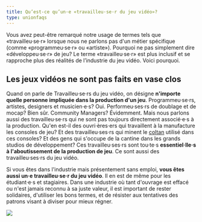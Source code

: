 ```yaml
---
title: Qu’est-ce qu’un·e «travailleu·se·r du jeu vidéo»?
type: unionfaqs
---
```


Vous avez peut-être remarqué notre usage de termes tels que «travailleu·se·r» lorsque nous ne parlons pas d'un métier spécifique (comme «programmeu·se·r» ou «artiste»). Pourquoi ne pas simplement dire «développeu·se·r» de jeu? Le terme «travailleu·se·r» est plus inclusif et se rapproche plus des réalités de l’industrie du jeu vidéo. Voici pourquoi.

## Les jeux vidéos ne sont pas faits en vase clos

Quand on parle de Travailleu·se·rs du jeu vidéo, on désigne **n'importe quelle personne impliquée dans la production d'un jeu**. Programmeu·se·rs, artistes, designers et musicien·e·s? Oui. Performeu·ses·rs de doublage et de mocap? Bien sûr. Community Managers? Évidemment. Mais nous parlons aussi des travailleu·se·rs qui ne sont pas toujours directement associé·e·s à la production. Qu'en est-il des ouvri·ères·ers qui travaillent à la manufacture les consoles de jeu? Et des travailleu·ses·rs qui minent le [coltan](https://videogamesoftheoppressed.wordpress.com/2014/08/22/conflict-minerals-and-games/) utilisé dans ces consoles? Et des gens qui s'occupe de la cantine dans les grands studios de développement? Ces travailleu·ses·rs sont tou·te·s **essentiel·lle·s à l'aboutissement de la production de jeu**. Ce sont aussi des travailleu·ses·rs du jeu vidéo.

Si vous êtes dans l'industrie mais présentement sans emploi, **vous êtes aussi un·e travailleu·se·r du jeu vidéo**. Il en est de même pour les étudiant·e·s et stagiaires. Dans une industrie où tant d'ouvrage est effacé ou n'est jamais reconnu à sa juste valeur, il est important de rester solidaires, d'utiliser les bons termes, et de résister aux tentatives des patrons visant à diviser pour mieux régner.

<div class="md-img off-8">
<img
  src="/images/faqs/lemmings.png"
/></div>
